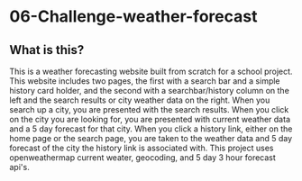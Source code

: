 # 06-Challenge-weather-forecast

## What is this?
This is a weather forecasting website built from scratch for a school project. This website includes two pages, the first with a search bar and a simple history card holder, and the second with a searchbar/history column on the left and the search results or city weather data on the right. When you search up a city, you are presented with the search results. When you click on the city you are looking for, you are presented with current weather data and a 5 day forecast for that city. When you click a history link, either on the home page or the search page, you are taken to the weather data and 5 day forecast of the city the history link is associated with. This project uses openweathermap current weater, geocoding, and 5 day 3 hour forecast api's. 
